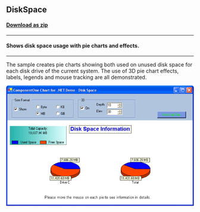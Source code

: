 ## DiskSpace
#### [Download as zip](https://grapecity.github.io/DownGit/#/home?url=https://github.com/GrapeCity/ComponentOne-WinForms-Samples/tree/master/NetFramework\Charts\VB\DiskSpace)
____
#### Shows disk space usage with pie charts and effects.
____
The sample creates pie charts showing both used on unused disk space for each disk drive of the current system.
The use of 3D pie chart effects, labels, legends and mouse tracking are all demonstrated.

![screenshot](screenshot.PNG)
